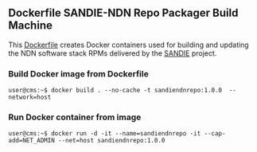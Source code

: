 ## Dockerfile SANDIE-NDN Repo Packager Build Machine

This [Dockerfile](Dockerfile) creates Docker containers used for building and updating the NDN software stack RPMs delivered by the [SANDIE](https://github.com/cmscaltech/sandie-ndn) project.

### Build Docker image from Dockerfile

```console
user@cms:~$ docker build . --no-cache -t sandiendnrepo:1.0.0  --network=host
```

### Run Docker container from image

```console
user@cms:~$ docker run -d -it --name=sandiendnrepo -it --cap-add=NET_ADMIN --net=host sandiendnrepo:1.0.0
```
